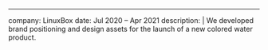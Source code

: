 ---
company: LinuxBox
date: Jul 2020 – Apr 2021
description: |
  We developed brand positioning and design assets for the launch
  of a new colored water product.
